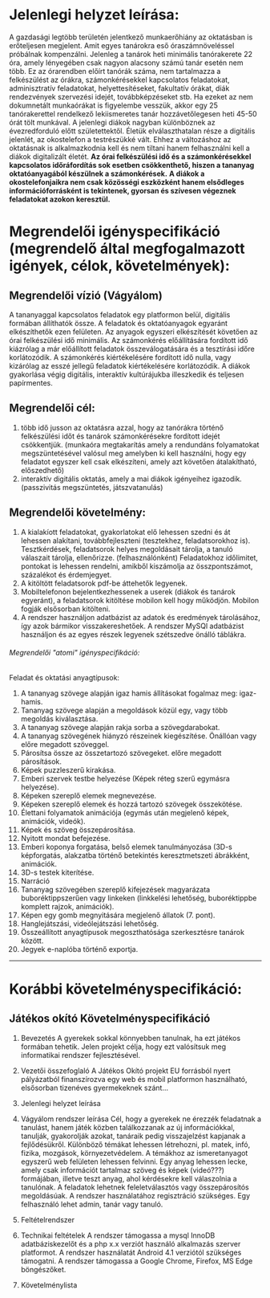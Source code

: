# Jelenlegi helyzet leírása:

A gazdasági legtöbb területén jelentkező munkaerőhiány az oktatásban is erőteljesen megjelent. Amit egyes tanárokra eső óraszámnöveléssel próbálnak kompenzálni. Jelenleg a tanárok heti minimális tanórakerete 22 óra, amely lényegében csak nagyon alacsony számú tanár esetén nem több. Ez az órarendben előírt tanórák száma, nem tartalmazza a felkészülést az órákra, számonkérésekkel kapcsolatos feladatokat, adminisztratív feladatokat, helyettesítéseket, fakultatív órákat, diák rendezvények szervezési idejét, továbbképzéseket stb. Ha ezeket az nem dokumnetált munkaórákat is figyelembe vesszük, akkor egy 25 tanórakerettel rendelkező lekiismeretes tanár hozzávetőlegesen heti 45-50 órát tölt munkával. 
A jelenlegi diákok nagyban különböznek az évezredforduló előtt születettektől. Életük elválaszthatalan része a digitális jelenlét, az okostelefon a testrészükké vált. Ehhez a változáshoz az oktatásnak is alkalmazkodnia kell és nem tiltani hanem felhasználni kell a diákok digitalizált életét. 
**Az órai felkészülési idő és a számonkérésekkel kapcsolatos időráfordítás sok esetben csökkenthető, hiszen a tananyag oktatóanyagából készülnek a számonkérések.**
**A diákok a okostelefonjaikra nem csak közösségi eszközként hanem elsődleges információforrásként is tekintenek, gyorsan és szívesen végeznek feladatokat azokon keresztül.**




# Megrendelői igényspecifikáció (megrendelő által megfogalmazott igények, célok, követelmények):

## Megrendelői vízió (Vágyálom)
A tananyaggal kapcsolatos feladatok egy platformon belül, digitális formában állíthatók össze. A feladatok és oktatóanyagok egyaránt elkészíthetők ezen felületen. Az anyagok egyszeri elkészítését követően az órai felkészülési idő minimális. Az számonkérés előállítására fordított idő kiázrólag a már előállított feladatok összeválogatására és a tesztírási időre korlátozódik. A számonkérés kiértékelésére fordított idő nulla, vagy kizárólag az esszé jellegű feladatok kiértékelésére korlátozódik.
A diákok gyakorlása végig digitális, interaktív kultúrájukba illeszkedik és teljesen papírmentes.

## Megrendelői cél: 
1. több idő jusson az oktatásra azzal, hogy az tanórákra történő felkészülési időt és tanárok számonkérésekre fordított idejét csökkentjük. (munkaóra megtakarítás amely a rendundáns folyamatokat megszüntetésével valósul meg amelyben ki kell használni, hogy egy feladatot egyszer kell csak elkészíteni, amely azt követően átalakítható, előszedhető) 
2. interaktív digitális oktatás, amely a mai diákok igényeihez igazodik. (passzivitás megszüntetés, játszvatanulás)  

## Megrendelői követelmény:
1. A kialakíott feladatokat, gyakorlatokat elő lehessen szedni és át lehessen alakítani, továbbfejleszteni (tesztekhez, feladatsorokhoz is). 
Tesztkérdések, feladatsorok helyes megoldásait tárolja, a tanuló válaszait tárolja, ellenőrizze. (felhasználónként) Feladatokhoz időlimitet, pontokat is lehessen rendelni, amikből kiszámolja az összpontszámot, százalékot és érdemjegyet.
2. A kitöltött feladatsorok pdf-be áttehetők legyenek. 
3. Mobiltelefonon bejelentkezhessenek a userek (diákok és tanárok egyeránt), a feladatsorok kitöltése mobilon kell hogy működjön. Mobilon fogják elsősorban kitölteni.
4. A rendszer használjon adatbázist az adatok és eredmények tárolásához, így azok bármikor visszakereshetőek. A rendszer MySQl adatbázist használjon és az egyes részek legyenek szétszedve önálló táblákra.

###### Megrendelői "atomi" igényspecifikáció:

Feladat és oktatási anyagtípusok: 

1. A tananyag szövege alapján igaz hamis állításokat fogalmaz meg: igaz-hamis.
2. Tananyag szövege alapján a megoldások közül egy, vagy több megoldás kiválasztása.
3. A tananyag szövege alapján rakja sorba a szövegdarabokat.
4. A tananyag szövegének hiányzó részeinek kiegészítése. Önállóan vagy előre megadott szöveggel.
5. Párosítsa össze az összetartozó szövegeket. előre megadott párosítások.
6. Képek puzzleszerű kirakása.
7. Emberi szervek testbe helyezése (Képek réteg szerű egymásra helyezése).
8. Képeken szereplő elemek megnevezése.
9. Képeken szereplő elemek és hozzá tartozó szövegek összekötése.
10. Élettani folyamatok animációja (egymás után megjelenő képek, animációk, videók).
11. Képek és szöveg összepárosítása.
12. Nyitott mondat befejezése.
13. Emberi koponya forgatása, belső elemek tanulmányozása (3D-s képforgatás, alakzatba történő betekintés keresztmetszeti ábrákként, animációk.
14. 3D-s testek kiterítése.
15. Narráció
16. Tananyag szövegében szereplő kifejezések magyarázata buboréktippszerűen vagy linkeken (linkkelési lehetőség, buboréktippbe komplett rajzok, animációk).
17. Képen egy gomb megnyitására megjelenő állatok (7. pont).
18. Hanglejátszási, videólejátszási lehetőség.
19. Összeállított anyagtípusok megoszthatósága szerkesztésre tanárok között.
20. Jegyek e-naplóba történő exportja.


-------------------------------------------------------------------------------



# Korábbi követelményspecifikáció:

Játékos okító Követelményspecifikáció
--------------------------------------


1. Bevezetés
A gyerekek sokkal könnyebben tanulnak, ha ezt játékos formában tehetik.
Jelen projekt célja, hogy ezt valósítsuk meg informatikai rendszer fejlesztésével.

2. Vezetői összefoglaló
A Játékos Okító projekt EU forrásból nyert pályázatból finanszírozva egy web és mobil platformon használható, elsősorban tizenéves gyermekeknek szánt...

3. Jelenlegi helyzet leírása

4. Vágyálom rendszer leírása
Cél, hogy a gyerekek ne érezzék feladatnak a tanulást, hanem játék közben találkozzanak az új információkkal, tanulják, gyakorolják azokat, tanáraik pedig visszajelzést kapjanak a fejlődésükről.
Különböző témákat lehessen létrehozni, pl. matek, infó, fizika, mozgások, környezetvédelem.
A témákhoz az ismeretanyagot egyszerű web felületen lehessen felvinni.
Egy anyag lehessen lecke, amely csak információt tartalmaz szöveg és képek (videó???) formájában, illetve teszt anyag, ahol kérdésekre kell válaszolnia a tanulónak. A feladatok lehetnek feleletválasztós vagy összepárosítós megoldásúak.
A rendszer használatához regisztráció szükséges.
Egy felhasználó lehet admin, tanár vagy tanuló.

5. Feltételrendszer

6. Technikai feltételek
A rendszer támogassa a mysql InnoDB adatbáziskezelőt és a php x.x verziót használó alkalmazás szerver platformot.
A rendszer használatát Android 4.1 verziótól szükséges támogatni.
A rendszer támogassa a Google Chrome, Firefox, MS Edge böngészőket.

7. Követelménylista
